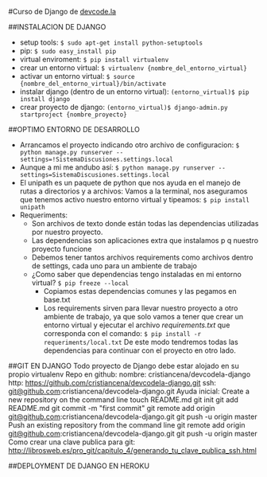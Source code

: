 #Curso de Django de [devcode.la](http://www.devcode.la/)

##INSTALACION DE DJANGO
+	setup tools:
		`$ sudo apt-get install python-setuptools`
+	pip:
		`$ sudo easy_install pip`
+	virtual enviroment:
		`$ pip install virtualenv`
+	crear un entorno virtual:
		`$ virtualenv {nombre_del_entorno_virtual}`
+	activar un entorno virtual:
		`$ source {nombre_del_entorno_virtual}/bin/activate`
+	instalar django (dentro de un entorno virtual):
		`(entorno_virtual)$ pip install django`
+	crear proyecto de django:
		`(entorno_virtual)$ django-admin.py startproject {nombre_proyecto}`


##OPTIMO ENTORNO DE DESARROLLO
+	Arrancamos el proyecto indicando otro archivo de configuracion:
		`$ python manage.py runserver --settings=!SistemaDiscusiones.settings.local`
+	Aunque a mi me andubo así: 
		`$ python manage.py runserver --settings=SistemaDiscusiones.settings.local`
+	El unipath es un paquete de python que nos ayuda en el manejo de rutas a directorios y a archivos:
	Vamos a la terminal, nos aseguramos que tenemos activo nuestro entorno virtual y tipeamos:
		`$ pip install unipath`
+	Requeriments:
	+	Son archivos de texto donde están todas las dependencias utilizadas por nuestro proyecto. 
	+	Las dependencias son aplicaciones extra que instalamos p q nuestro proyecto funcione
	+	Debemos tener tantos archivos requirements como archivos dentro de settings, cada uno para un ambiente de trabajo
	+	¿Como saber que dependencias tengo instaladas en mi entorno virtual?
			`$ pip freeze --local`
		+	Copiamos estas dependencias comunes y las pegamos en base.txt 
		+ 	Los requirements sirven para llevar nuestro proyecto a otro ambiente de trabajo, ya que solo vamos a tener que crear un entorno virtual y ejecutar el archivo *requirements.txt* que corresponda con el comando:
			`$ pip install -r requeriments/local.txt`
			De este modo tendremos todas las dependencias para continuar con el proyecto en otro lado.


##GIT EN DJANGO	
	Todo proyecto de Django debe estar alojado en su propio virtualenv
	Repo en github: 
		nombre: cristiancena/devcodela-django	
		http:	https://github.com/cristiancena/devcodela-django.git
		ssh: 	git@github.com:cristiancena/devcodela-django.git
		Ayuda inicial:
			Create a new repository on the command line
				touch README.md
				git init
				git add README.md
				git commit -m "first commit"
				git remote add origin git@github.com:cristiancena/devcodela-django.git
				git push -u origin master
			Push an existing repository from the command line
				git remote add origin git@github.com:cristiancena/devcodela-django.git
				git push -u origin master
	Como crear una clave publica para git:
		http://librosweb.es/pro_git/capitulo_4/generando_tu_clave_publica_ssh.html

##DEPLOYMENT DE DJANGO EN HEROKU
	
